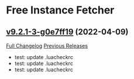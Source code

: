 # Free Instance Fetcher

## [v9.2.1-3-g0e7ff19](https://github.com/LiangYuxuan/FreeInstanceFetcher/tree/0e7ff1939c34e183880830eacad1172214203e0e) (2022-04-09)
[Full Changelog](https://github.com/LiangYuxuan/FreeInstanceFetcher/compare/v9.2.1...0e7ff1939c34e183880830eacad1172214203e0e) [Previous Releases](https://github.com/LiangYuxuan/FreeInstanceFetcher/releases)

- test: update .luacheckrc  
- test: update .luacheckrc  
- test: update .luacheckrc  
